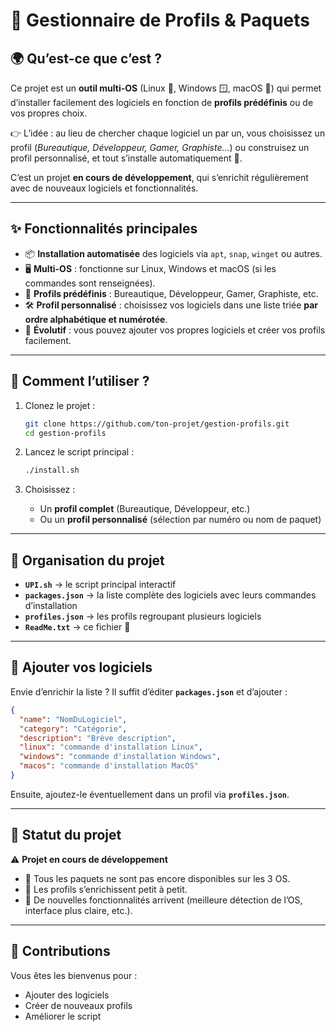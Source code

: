 # 🚀 Gestionnaire de Profils & Paquets

## 🌍 Qu’est-ce que c’est ?

Ce projet est un **outil multi-OS** (Linux 🐧, Windows 🪟, macOS 🍏) qui permet d’installer facilement des logiciels en fonction de **profils prédéfinis** ou de vos propres choix.

👉 L’idée : au lieu de chercher chaque logiciel un par un, vous choisissez un profil (*Bureautique, Développeur, Gamer, Graphiste…*) ou construisez un profil personnalisé, et tout s’installe automatiquement 🎉.

C’est un projet **en cours de développement**, qui s’enrichit régulièrement avec de nouveaux logiciels et fonctionnalités.

---

## ✨ Fonctionnalités principales

* 📦 **Installation automatisée** des logiciels via `apt`, `snap`, `winget` ou autres.
* 🖥️ **Multi-OS** : fonctionne sur Linux, Windows et macOS (si les commandes sont renseignées).
* 📑 **Profils prédéfinis** : Bureautique, Développeur, Gamer, Graphiste, etc.
* 🛠️ **Profil personnalisé** : choisissez vos logiciels dans une liste triée **par ordre alphabétique et numérotée**.
* 🔄 **Évolutif** : vous pouvez ajouter vos propres logiciels et créer vos profils facilement.

---

## 🏁 Comment l’utiliser ?

1. Clonez le projet :

   ```bash
   git clone https://github.com/ton-projet/gestion-profils.git
   cd gestion-profils
   ```

2. Lancez le script principal :

   ```bash
   ./install.sh
   ```

3. Choisissez :

   * Un **profil complet** (Bureautique, Développeur, etc.)
   * Ou un **profil personnalisé** (sélection par numéro ou nom de paquet)

---

## 📂 Organisation du projet

* **`UPI.sh`** → le script principal interactif
* **`packages.json`** → la liste complète des logiciels avec leurs commandes d’installation
* **`profiles.json`** → les profils regroupant plusieurs logiciels
* **`ReadMe.txt`** → ce fichier 🙂

---

## 🧩 Ajouter vos logiciels

Envie d’enrichir la liste ?
Il suffit d’éditer **`packages.json`** et d’ajouter :

```json
{
  "name": "NomDuLogiciel",
  "category": "Catégorie",
  "description": "Brève description",
  "linux": "commande d'installation Linux",
  "windows": "commande d'installation Windows",
  "macos": "commande d'installation MacOS"
}
```

Ensuite, ajoutez-le éventuellement dans un profil via **`profiles.json`**.

---

## 📌 Statut du projet

⚠️ **Projet en cours de développement**

* 🔹 Tous les paquets ne sont pas encore disponibles sur les 3 OS.
* 🔹 Les profils s’enrichissent petit à petit.
* 🔹 De nouvelles fonctionnalités arrivent (meilleure détection de l’OS, interface plus claire, etc.).

---

## 🤝 Contributions

Vous êtes les bienvenus pour :

* Ajouter des logiciels
* Créer de nouveaux profils
* Améliorer le script
